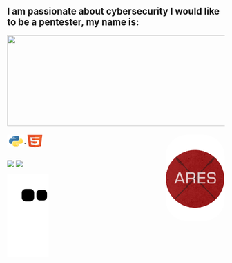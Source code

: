 ## I am passionate about cybersecurity I would like to be a pentester, my name is:
  <img height="210" width="870" src="https://www.name-doctor.com/nomi.png/2572.png"/>

<div align="center">
  <a href="https://github.com/iamaresxx">
</div>
<div style="display: inline_block"><br>
  <img align="center" alt="ares-Python" height="30" width="40" src="https://raw.githubusercontent.com/devicons/devicon/master/icons/python/python-original.svg">
  <img align="center" alt="Rafa-HTML" height="30" width="40" src="https://raw.githubusercontent.com/devicons/devicon/master/icons/html5/html5-original.svg">

  <img align="right" alt="ares-pic" height="200" style="border-radius:50px;" src="https://github.com/iamaresxx/iamaresxx/blob/main/ares.png">
</div>
  
  ##
 
<div> 
  <!--<a href="https://github.com/iamaresxx" target="_blank"><img src="https://img.shields.io/badge/YouTube-FF0000?style=for-the-badge&logo=youtube&logoColor=white" target="_blank"></a> -->
  <a href="https://github.com/iamaresxx" target="_blank"><img src="https://img.shields.io/badge/-Instagram-%23E4405F?style=for-the-badge&logo=instagram&logoColor=white" target="_blank"></a>
 	<!--<a href="https://github.com/iamaresxx" target="_blank"><img src="https://img.shields.io/badge/Twitch-9146FF?style=for-the-badge&logo=twitch&logoColor=white" target="_blank"></a> -->
 <a href="https://discord.gg/hack4u" target="_blank"><img src="https://img.shields.io/badge/Discord-7289DA?style=for-the-badge&logo=discord&logoColor=white" target="_blank"></a> 
  <!--<a href = "mailto:contatorafaballerini@gmail.com"><img src="https://img.shields.io/badge/-Gmail-%23333?style=for-the-badge&logo=gmail&logoColor=white" target="_blank"></a>
  <a href="https://www.linkedin.com/in/rafaella-ballerini-45875016a" target="_blank"><img src="https://img.shields.io/badge/-LinkedIn-%230077B5?style=for-the-badge&logo=linkedin&logoColor=white" target="_blank"></a> -->
 
  ![Snake animation](https://github.com/rafaballerini/rafaballerini/blob/output/github-contribution-grid-snake.svg)
 
</div>
